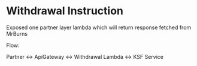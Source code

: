 # Withdrawal Instruction

Exposed one partner layer lambda which will return response fetched from MrBurns

Flow: 

Partner <-> ApiGateway <-> Withdrawal Lambda <-> KSF Service
